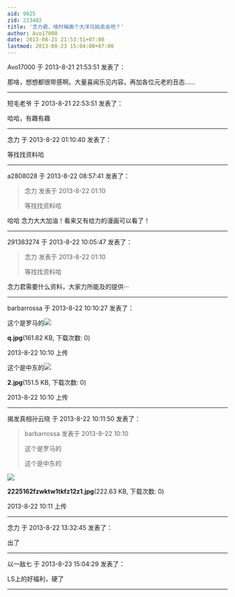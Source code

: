 ```yaml
---
aid: 9025
zid: 223482
title: '念力君，啥时候画个大洋马拍卖会吧？'
author: Avo17000
date: 2013-08-21 21:53:51+07:00
lastmod: 2013-08-23 15:04:00+07:00
---
```


Avo17000 于 2013-8-21 21:53:51 发表了：

那啥，想想都很带感啊。大量喜闻乐见内容，再加各位元老的丑态……

---------

短毛老爷 于 2013-8-21 22:53:51 发表了：

哈哈，有趣有趣

---------

念力 于 2013-8-22 01:10:40 发表了：

等找找资料哈

---------

a2808028 于 2013-8-22 08:57:41 发表了：

> 念力 发表于 2013-8-22 01:10
> 
> 等找找资料哈



哈哈 念力大大加油！看来又有给力的漫画可以看了！

---------

291383274 于 2013-8-22 10:05:47 发表了：

> 念力 发表于 2013-8-22 01:10
> 
> 等找找资料哈



念力君需要什么资料，大家力所能及的提供···

---------

barbarrossa 于 2013-8-22 10:10:27 发表了：

这个是罗马的![](https://cdn.jsdelivr.net/gh/lzjluzijie/beichao@main/static/img/101019yoh6zl9llyoyxiz6.jpg)



**q.jpg**(161.82 KB, 下载次数: 0)



2013-8-22 10:10 上传



这个是中东的![](https://cdn.jsdelivr.net/gh/lzjluzijie/beichao@main/static/img/101019gwg7xu7dg5wkdddg.jpg)



**2.jpg**(151.5 KB, 下载次数: 0)



2013-8-22 10:10 上传

---------

揭发真相孙云晓 于 2013-8-22 10:11:50 发表了：

> barbarrossa 发表于 2013-8-22 10:10
> 
> 这个是罗马的
> 
> 这个是中东的



![](https://cdn.jsdelivr.net/gh/lzjluzijie/beichao@main/static/img/101147zs3iuvypsy8r3uu1.jpg)



**2225162fzwktw1tkfz12z1.jpg**(222.63 KB, 下载次数: 0)



2013-8-22 10:11 上传

---------

念力 于 2013-8-22 13:32:45 发表了：

出了

---------

以一敌七 于 2013-8-23 15:04:29 发表了：

LS上的好福利，硬了

---------

